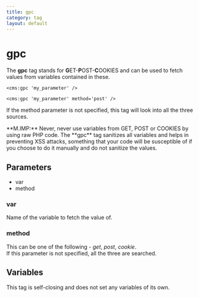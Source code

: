 ```yaml
---
title: gpc
category: tag
layout: default
---
```


# gpc

The **gpc** tag stands for **G**ET-**P**OST-**C**OOKIES and can be used to fetch values from variables contained in these.

```
<cms:gpc 'my_parameter' />
```

```
<cms:gpc 'my_parameter' method='post' />
```

If the method parameter is not specified, this tag will look into all the three sources.

<p class="error">**M.IMP:** Never, never use variables from GET, POST or COOKIES by using raw PHP code. The **gpc** tag sanitizes all variables and helps in preventing XSS attacks, something that your code will be susceptible of if you choose to do it manually and do not sanitize the values.</p>

## Parameters

*   var
*   method

### var

Name of the variable to fetch the value of.

### method

This can be one of the following - _get_, _post_, _cookie_.<br/>
If this parameter is not specified, all the three are searched.

## Variables

This tag is self-closing and does not set any variables of its own.
